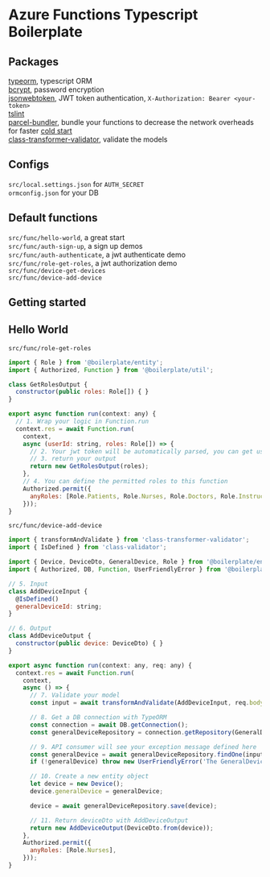 # Azure Functions Typescript Boilerplate

## Packages
[typeorm](https://www.npmjs.com/package/typeorm), typescript ORM<br>
[bcrypt](https://www.npmjs.com/package/bcrypt), password encryption<br>
[jsonwebtoken](https://www.npmjs.com/package/jsonwebtoken), JWT token authentication, `X-Authorization: Bearer <your-token>`<br>
[tslint](https://www.npmjs.com/package/tslint)<br>
[parcel-bundler](https://www.npmjs.com/package/parcel-bundler), bundle your functions to decrease the network overheads for faster [cold start](https://blogs.msdn.microsoft.com/appserviceteam/2018/02/07/understanding-serverless-cold-start/)<br>
[class-transformer-validator](https://www.npmjs.com/package/parcel-bundler), validate the models

## Configs
`src/local.settings.json` for `AUTH_SECRET`<br>
`ormconfig.json` for your DB

## Default functions
`src/func/hello-world`, a great start<br>
`src/func/auth-sign-up`, a sign up demos<br>
`src/func/auth-authenticate`, a jwt authenticate demo<br>
`src/func/role-get-roles`, a jwt authorization demo<br>
`src/func/device-get-devices`<br>
`src/func/device-add-device`<br>

## Getting started 

## Hello World
`src/func/role-get-roles`
```javascript
import { Role } from '@boilerplate/entity';
import { Authorized, Function } from '@boilerplate/util';

class GetRolesOutput {
  constructor(public roles: Role[]) { }
}

export async function run(context: any) {
  // 1. Wrap your logic in Function.run
  context.res = await Function.run(
    context,
    async (userId: string, roles: Role[]) => {
      // 2. Your jwt token will be automatically parsed, you can get userId and roles here
      // 3. return your output
      return new GetRolesOutput(roles);
    },
    // 4. You can define the permitted roles to this function 
    Authorized.permit({
      anyRoles: [Role.Patients, Role.Nurses, Role.Doctors, Role.Instructors],
    }));
}
```

`src/func/device-add-device`
```javascript
import { transformAndValidate } from 'class-transformer-validator';
import { IsDefined } from 'class-validator';

import { Device, DeviceDto, GeneralDevice, Role } from '@boilerplate/entity';
import { Authorized, DB, Function, UserFriendlyError } from '@boilerplate/util';

// 5. Input
class AddDeviceInput {
  @IsDefined()
  generalDeviceId: string;
}

// 6. Output
class AddDeviceOutput {
  constructor(public device: DeviceDto) { }
}

export async function run(context: any, req: any) {
  context.res = await Function.run(
    context,
    async () => {
      // 7. Validate your model
      const input = await transformAndValidate(AddDeviceInput, req.body) as AddDeviceInput;

      // 8. Get a DB connection with TypeORM
      const connection = await DB.getConnection();
      const generalDeviceRepository = connection.getRepository(GeneralDevice);

      // 9. API consumer will see your exception message defined here
      const generalDevice = await generalDeviceRepository.findOne(input.generalDeviceId);
      if (!generalDevice) throw new UserFriendlyError('The GeneralDevice does not exist');

      // 10. Create a new entity object
      let device = new Device();
      device.generalDevice = generalDevice;

      device = await generalDeviceRepository.save(device);

      // 11. Return deviceDto with AddDeviceOutput
      return new AddDeviceOutput(DeviceDto.from(device));
    },
    Authorized.permit({
      anyRoles: [Role.Nurses],
    }));
}
```
